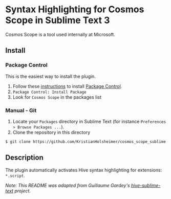 # Syntax Highlighting for Cosmos Scope in Sublime Text 3

Cosmos Scope is a tool used internally at Microsoft.


## Install

### Package Control

This is the easiest way to install the plugin.

1. Follow these [instructions](https://sublime.wbond.net/installation) to install [Package Control](http://wbond.net/sublime_packages/package_control).
2. `Package Control: Install Package`
3. Look for `Cosmos Scope` in the packages list

### Manual - Git

1. Locate your `Packages` directory in Sublime Text (for instance `Preferences > Browse Packages ...`).
2. Clone the repository in this directory
```bash
$ git clone https://github.com/KristianHolsheimer/cosmos_scope_sublime.git "Cosmos Scope"
```

## Description

The plugin automatically activates Hive syntax highlighting for extensions: `*.script`.
 
 *Note: This README was adapted from Guillaume Gardey's [hive-sublime-text](https://github.com/glinmac/hive-sublime-text) project.*
